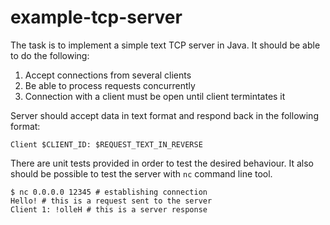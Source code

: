 # example-tcp-server

The task is to implement a simple text TCP server in Java. It should be able to do the following:

1. Accept connections from several clients
2. Be able to process requests concurrently
3. Connection with a client must be open until client termintates it

Server should accept data in text format and respond back in the following format:
```
Client $CLIENT_ID: $REQUEST_TEXT_IN_REVERSE
```

There are unit tests provided in order to test the desired behaviour. It also should be possible to test the server with `nc` command line tool. 
```
$ nc 0.0.0.0 12345 # establishing connection
Hello! # this is a request sent to the server
Client 1: !olleH # this is a server response
```
